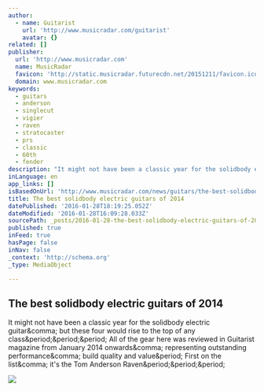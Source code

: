 ```yaml
---
author:
  - name: Guitarist
    url: 'http://www.musicradar.com/guitarist'
    avatar: {}
related: []
publisher:
  url: 'http://www.musicradar.com'
  name: MusicRadar
  favicon: 'http://static.musicradar.futurecdn.net/20151211/favicon.ico'
  domain: www.musicradar.com
keywords:
  - guitars
  - anderson
  - singlecut
  - vigier
  - raven
  - stratocaster
  - prs
  - classic
  - 60th
  - fender
description: "It might not have been a classic year for the solidbody electric guitar, but these four would rise to the top of any class... All of the gear here was reviewed in Guitarist magazine from January 2014 onwards, representing outstanding performance, build quality and value. First on the list, it's the Tom Anderson Raven..."
inLanguage: en
app_links: []
isBasedOnUrl: 'http://www.musicradar.com/news/guitars/the-best-solidbody-electric-guitars-of-2014-612218?utm_medium=email&utm_source=flipboard'
title: The best solidbody electric guitars of 2014
datePublished: '2016-01-28T18:19:25.052Z'
dateModified: '2016-01-28T16:09:28.033Z'
sourcePath: _posts/2016-01-28-the-best-solidbody-electric-guitars-of-2014.md
published: true
inFeed: true
hasPage: false
inNav: false
_context: 'http://schema.org'
_type: MediaObject

---
```

<article style=""><h1>The best solidbody electric guitars of 2014</h1><p>It might not have been a classic year for the solidbody electric guitar&amp;comma; but these four would rise to the top of any class&amp;period;&amp;period;&amp;period; All of the gear here was reviewed in Guitarist magazine from January 2014 onwards&amp;comma; representing outstanding performance&amp;comma; build quality and value&amp;period; First on the list&amp;comma; it's the Tom Anderson Raven&amp;period;&amp;period;&amp;period;</p><img src="http://cdn.mos.musicradar.com/images/Guitarist/377/tom-anderson-raven-400-100-1200-80.jpg" /></article>